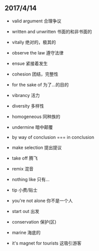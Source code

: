 ## 2017/4/14

+ valid argument 合理争议

+ written and unwritten 书面的和非书面的

+ vitally 绝对的，极其的

+ observe the law 遵守法律

+ ensue 紧接着发生

+ cohesion 团结，完整性

+ for the sake of 为了...的目的

+ vibrancy 活力

+ diversity 多样性

+ homogeneous 同种族的

+ undermine 暗中颠覆

+ by way of conclusion === in conclusion

+ make selection 提出提议

+ take off 腾飞

+ remix 混音

+ nothing like 只有...

+ tip 小费/贴士

+ you're not alone 你不是一个人

+ start out 出发

+ conservation 保护(区)

+ marine 海底的

+ it's magnet for tourists 这吸引游客
